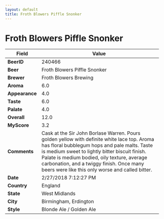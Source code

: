 ```yaml
---
layout: default
title: Froth Blowers Piffle Snonker
---
```


# Froth Blowers Piffle Snonker

| Field         | Value     |
|---------------|-----------|
| **BeerID** | 240466 |
| **Beer** | Froth Blowers Piffle Snonker |
| **Brewer** | Froth Blowers Brewing |
| **Aroma** | 6.0 |
| **Appearance** | 4.0 |
| **Taste** | 6.0 |
| **Palate** | 4.0 |
| **Overall** | 12.0 |
| **MyScore** | 3.2 |
| **Comments** | Cask at the Sir John Borlase Warren. Pours golden yellow with definite white lace top. Aroma has floral bubblegum hops and pale malts. Taste is medium sweet to lightly bitter biscuit finish. Palate is medium bodied, oily texture, average carbonation, and a twiggy finish. Once many beers were like this only worse and called bitter. |
| **Date** | 2/27/2018 7:12:27 PM |
| **Country** | England |
| **State** | West Midlands |
| **City** | Birmingham, Erdington |
| **Style** | Blonde Ale / Golden Ale |
